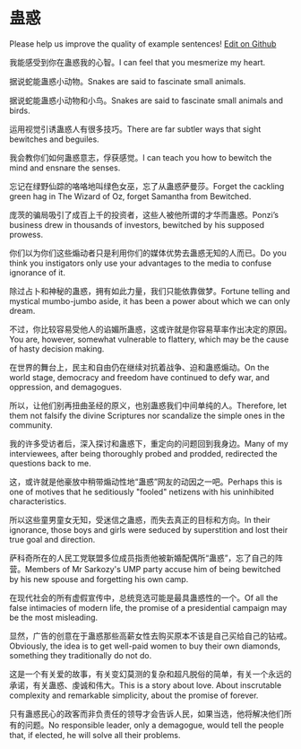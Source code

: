 # 蛊惑

Please help us improve the quality of example sentences! [Edit on Github](https://github.com/jiyushe/jiyu-example-sentence-source/blob/main/chinese/guhuo.md)

<p><span class="chinese">我能感受到你在蛊惑我的心智。</span><span class="english">I can feel that you mesmerize my heart.</span></p>

<p><span class="chinese">据说蛇能蛊惑小动物。</span><span class="english">Snakes are said to fascinate small animals.</span></p>

<p><span class="chinese">据说蛇能蛊惑小动物和小鸟。</span><span class="english">Snakes are said to fascinate small animals and birds.</span></p>

<p><span class="chinese">运用视觉引诱蛊惑人有很多技巧。</span><span class="english">There are far subtler ways that sight bewitches and beguiles.</span></p>

<p><span class="chinese">我会教你们如何蛊惑意志，俘获感觉。</span><span class="english">I can teach you how to bewitch the mind and ensnare the senses.</span></p>

<p><span class="chinese">忘记在绿野仙踪的咯咯地叫绿色女巫，忘了从蛊惑萨曼莎。</span><span class="english">Forget the cackling green hag in The Wizard of Oz, forget Samantha from Bewitched.</span></p>

<p><span class="chinese">庞茨的骗局吸引了成百上千的投资者，这些人被他所谓的才华而蛊惑。</span><span class="english">Ponzi’s business drew in thousands of investors, bewitched by his supposed prowess.</span></p>

<p><span class="chinese">你们以为你们这些煽动者只是利用你们的媒体优势去蛊惑无知的人而已。</span><span class="english">Do you think you instigators only use your advantages to the media to confuse ignorance of it.</span></p>

<p><span class="chinese">除过占卜和神秘的蛊惑，拥有如此力量，我们只能依靠做梦。</span><span class="english">Fortune telling and mystical mumbo-jumbo aside, it has been a power about which we can only dream.</span></p>

<p><span class="chinese">不过，你比较容易受他人的谄媚所蛊惑，这或许就是你容易草率作出决定的原因。</span><span class="english">You are, however, somewhat vulnerable to flattery, which may be the cause of hasty decision making.</span></p>

<p><span class="chinese">在世界的舞台上，民主和自由仍在继续对抗着战争、迫和蛊惑煽动。</span><span class="english">On the world stage, democracy and freedom have continued to defy war, and oppression, and demagogues.</span></p>

<p><span class="chinese">所以，让他们别再扭曲圣经的原义，也别蛊惑我们中间单纯的人。</span><span class="english">Therefore, let them not falsify the divine Scriptures nor scandalize the simple ones in the community.</span></p>

<p><span class="chinese">我的许多受访者后，深入探讨和蛊惑下，重定向的问题回到我身边。</span><span class="english">Many of my interviewees, after being thoroughly probed and prodded, redirected the questions back to me.</span></p>

<p><span class="chinese">这，或许就是他豪放中稍带煽动性地“蛊惑”网友的动因之一吧。</span><span class="english">Perhaps this is one of motives that he seditiously "fooled" netizens with his uninhibited characteristics.</span></p>

<p><span class="chinese">所以这些童男童女无知，受迷信之蛊惑，而失去真正的目标和方向。</span><span class="english">In their ignorance, those boys and girls were seduced by superstition and lost their true goal and direction.</span></p>

<p><span class="chinese">萨科奇所在的人民工党联盟多位成员指责他被新婚配偶所“蛊惑”，忘了自己的阵营。</span><span class="english">Members of Mr Sarkozy's UMP party accuse him of being bewitched by his new spouse and forgetting his own camp.</span></p>

<p><span class="chinese">在现代社会的所有虚假宣传中，总统竞选可能是最具蛊惑性的一个。</span><span class="english">Of all the false intimacies of modern life, the promise of a presidential campaign may be the most misleading.</span></p>

<p><span class="chinese">显然，广告的创意在于蛊惑那些高薪女性去购买原本不该是自己买给自己的钻戒。</span><span class="english">Obviously, the idea is to get well-paid women to buy their own diamonds, something they traditionally do not do.</span></p>

<p><span class="chinese">这是一个有关爱的故事，有关变幻莫测的复杂和超凡脱俗的简单，有关一个永远的承诺，有关蛊惑、虔诚和伟大。</span><span class="english">This is a story about love. About inscrutable complexity and remarkable simplicity, about the promise of forever.</span></p>

<p><span class="chinese">只有蛊惑民心的政客而非负责任的领导才会告诉人民，如果当选，他将解决他们所有的问题。</span><span class="english">No responsible leader, only a demagogue, would tell the people that, if elected, he will solve all their problems.</span></p>

